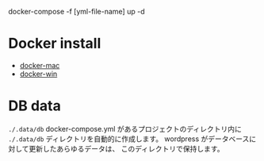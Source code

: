 docker-compose -f [yml-file-name] up -d

# Docker install
- [docker-mac](https://hub.docker.com/editions/community/docker-ce-desktop-mac)
- [docker-win](https://hub.docker.com/editions/community/docker-ce-desktop-windows)

# DB data
`./.data/db` 
docker-compose.yml があるプロジェクトのディレクトリ内に
`./.data/db` ディレクトリを自動的に作成します。
wordpress がデータベースに対して更新したあらゆるデータは、
このディレクトリで保持します。
